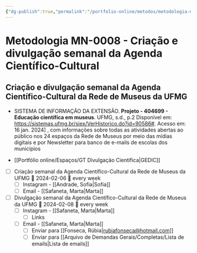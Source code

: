 ```yaml
---
{"dg-publish":true,"permalink":"/portfolio-online/metodos/metodologia-mn-0008-criacao-e-divulgacao-semanal-da-agenda-cientifico-cultural/","tags":["💼/🎯/🛠️"],"created":"2024-02-14T12:36:19.940-03:00","updated":"2024-02-11T11:18:06.693-03:00"}
---
```



# Metodologia MN-0008 - Criação e divulgação semanal da Agenda Científico-Cultural

## Criação e divulgação semanal da Agenda Científico-Cultural da Rede de Museus da UFMG   
- SISTEMA DE INFORMAÇÃO DA EXTENSÃO. **Projeto - 404699 - Educação científica em museus**. UFMG, s.d., p.2 Disponível em: <https://sistemas.ufmg.br/siex/VerHistorico.do?id=90586#>. Acesso em: 16 jan. 2024] , com informações sobre todas as atividades abertas ao público nos 24 espaços da Rede de Museus por meio das mídias digitais e por Newsletter para banco de e-mails de escolas dos municípios

- [[Portfólio online/Espaços/GT Divulgação Científica\|GEDIC]]

- [ ] Criação semanal da Agenda Científico-Cultural da Rede de Museus da UFMG 📅 2024-02-06 🔁 every week 
	- [ ] Instagram - [[Andrade, Sofia\|Sofia]]
	- [ ] Email - [[Safaneta, Marta\|Marta]]
- [ ] Divulgação semanal da Agenda Científico-Cultural da Rede de Museus da UFMG 📅 2024-02-08 🔁 every week 
	- [ ] Instagram - [[Safaneta, Marta\|Marta]]
		- [ ] Links
	- [ ] Email - [[Safaneta, Marta\|Marta]]
		- [ ] Enviar para [[Fonseca, Rúbia\|rubiafonseca@hotmail.com]]
		- [ ] Enviar para [[Arquivo de Demandas Gerais/Completas/Lista de emails\|Lista de emails]]